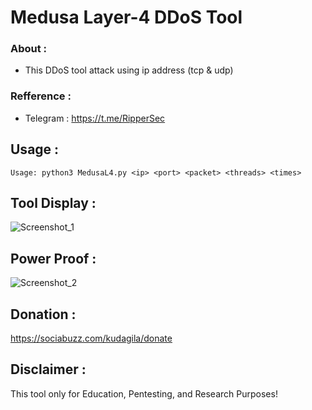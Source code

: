 # Medusa Layer-4 DDoS Tool
 ### About :
- This DDoS tool attack using ip address (tcp & udp)
 ### Refference :
- Telegram : https://t.me/RipperSec

 ## Usage :

```
Usage: python3 MedusaL4.py <ip> <port> <packet> <threads> <times>
````

## Tool Display :
![Screenshot_1](display.jpg)

## Power Proof :
![Screenshot_2](powerproof.jpg)

## Donation :

https://sociabuzz.com/kudagila/donate


## Disclaimer :
This tool only for Education, Pentesting, and Research Purposes!

